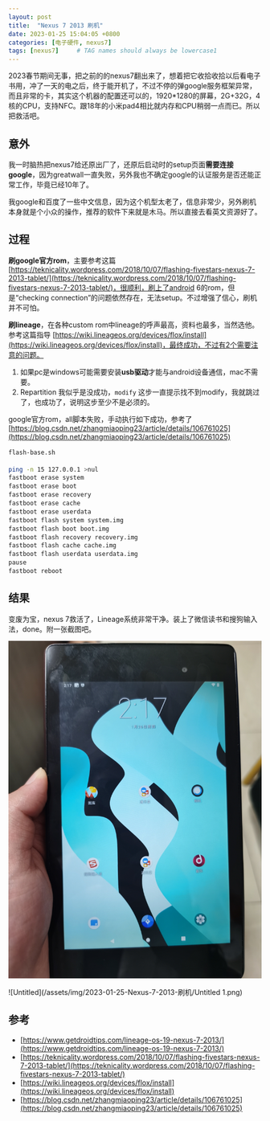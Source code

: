 ```yaml
---
layout: post
title:  "Nexus 7 2013 刷机"
date: 2023-01-25 15:04:05 +0800
categories: [电子硬件, nexus7]
tags: [nexus7]     # TAG names should always be lowercase1
---
```


2023春节期间无事，把之前的的nexus7翻出来了，想着把它收拾收拾以后看电子书用，冲了一天的电之后，终于能开机了，不过不停的弹google服务框架异常，而且非常的卡，其实这个机器的配置还可以的，1920*1280的屏幕，2G+32G，4核的CPU，支持NFC。跟18年的小米pad4相比就内存和CPU稍弱一点而已。所以把救活吧。

## 意外

我一时脑热把nexus7给还原出厂了，还原后启动时的setup页面**需要连接google**，因为greatwall一直失败，另外我也不确定google的认证服务是否还能正常工作，毕竟已经10年了。

我google和百度了一些中文信息，因为这个机型太老了，信息非常少，另外刷机本身就是个小众的操作，推荐的软件下来就是木马。所以直接去看英文资源好了。

## 过程

**刷google官方rom**，主要参考这篇[https://teknicality.wordpress.com/2018/10/07/flashing-fivestars-nexus-7-2013-tablet/](https://teknicality.wordpress.com/2018/10/07/flashing-fivestars-nexus-7-2013-tablet/)，很顺利，刷上了android 6的rom，但是“checking connection”的问题依然存在，无法setup。不过增强了信心，刷机并不可怕。

**刷lineage**，在各种custom rom中lineage的呼声最高，资料也最多，当然选他。参考这篇指导 [https://wiki.lineageos.org/devices/flox/install](https://wiki.lineageos.org/devices/flox/install)，最终成功，不过有2个需要注意的问题。

1. 如果pc是windows可能需要安装**usb驱动**才能与android设备通信，mac不需要。
2. Repartition 我似乎是没成功，`modify` 这步一直提示找不到modify，我就跳过了，也成功了，说明这步至少不是必须的。

google官方rom，all脚本失败，手动执行如下成功，参考了 [https://blog.csdn.net/zhangmiaoping23/article/details/106761025](https://blog.csdn.net/zhangmiaoping23/article/details/106761025)

```bash
flash-base.sh

ping -n 15 127.0.0.1 >nul
fastboot erase system
fastboot erase boot
fastboot erase recovery
fastboot erase cache
fastboot erase userdata
fastboot flash system system.img
fastboot flash boot boot.img
fastboot flash recovery recovery.img
fastboot flash cache cache.img
fastboot flash userdata userdata.img
pause
fastboot reboot
```

## 结果

变废为宝，nexus 7救活了，Lineage系统非常干净。装上了微信读书和搜狗输入法，done。附一张截图吧。

![Untitled](/assets/img/2023-01-25-Nexus-7-2013-刷机/Untitled.png)

![Untitled](/assets/img/2023-01-25-Nexus-7-2013-刷机/Untitled 1.png)

## 参考

- [https://www.getdroidtips.com/lineage-os-19-nexus-7-2013/](https://www.getdroidtips.com/lineage-os-19-nexus-7-2013/)
- [https://teknicality.wordpress.com/2018/10/07/flashing-fivestars-nexus-7-2013-tablet/](https://teknicality.wordpress.com/2018/10/07/flashing-fivestars-nexus-7-2013-tablet/)
- [https://wiki.lineageos.org/devices/flox/install](https://wiki.lineageos.org/devices/flox/install)
- [https://blog.csdn.net/zhangmiaoping23/article/details/106761025](https://blog.csdn.net/zhangmiaoping23/article/details/106761025)
